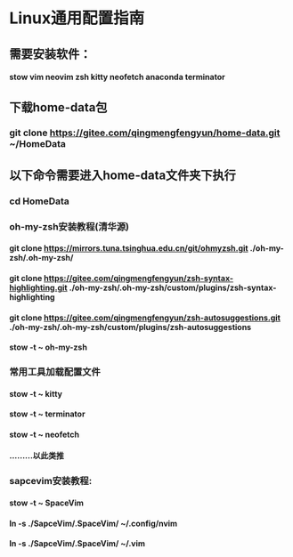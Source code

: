 # Linux通用配置指南


## 需要安装软件：
#### stow vim neovim zsh kitty neofetch anaconda terminator


## 下载home-data包
### git clone https://gitee.com/qingmengfengyun/home-data.git ~/HomeData


## 以下命令需要进入home-data文件夹下执行
### cd HomeData


### oh-my-zsh安装教程(清华源)
#### git clone https://mirrors.tuna.tsinghua.edu.cn/git/ohmyzsh.git ./oh-my-zsh/.oh-my-zsh/
#### git clone https://gitee.com/qingmengfengyun/zsh-syntax-highlighting.git ./oh-my-zsh/.oh-my-zsh/custom/plugins/zsh-syntax-highlighting
#### git clone https://gitee.com/qingmengfengyun/zsh-autosuggestions.git ./oh-my-zsh/.oh-my-zsh/custom/plugins/zsh-autosuggestions
#### stow -t ~ oh-my-zsh


### 常用工具加载配置文件
#### stow -t ~ kitty
#### stow -t ~ terminator
#### stow -t ~ neofetch
#### .........以此类推


### sapcevim安装教程:
#### stow -t ~ SpaceVim
#### ln -s ./SapceVim/.SpaceVim/  ~/.config/nvim
#### ln -s ./SapceVim/.SpaceVim/  ~/.vim


